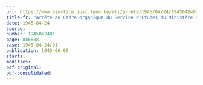 ```yaml
---
url: https://www.ejustice.just.fgov.be/eli/arrete/1945/04/24/1945042401/justel
title-fr: "Arrêté au Cadre organique du Service d'Etudes du Ministère des Affaires économiques"
date: 1945-04-24
source:
number: 1945042401
page: 888888
case: 1945-04-24/01
publication: 1945-06-09
starts:
modifies:
pdf-original:
pdf-consolidated:
---
```



